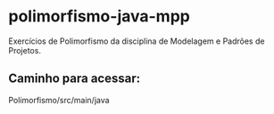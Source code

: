 # polimorfismo-java-mpp
Exercícios de Polimorfismo da disciplina de Modelagem e Padrões de Projetos.

## Caminho para acessar: 
Polimorfismo/src/main/java